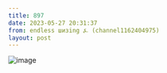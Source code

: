 ```yaml
---
title: 897
date: 2023-05-27 20:31:37
from: endless шизing ⍼ (channel1162404975)
layout: post
---
```


![image](photos/photo_52@27-05-2023_20-31-37.jpg)


